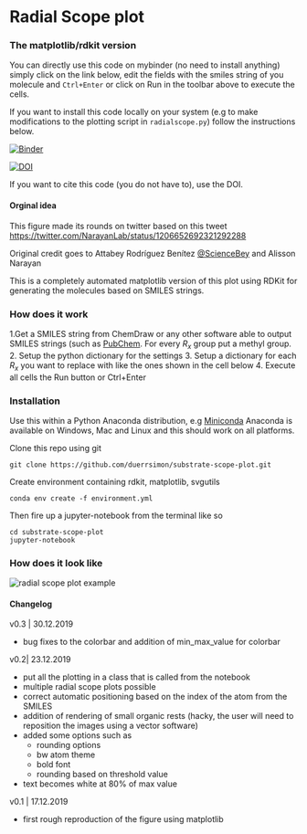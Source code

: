 # Radial Scope plot 
### The matplotlib/rdkit version

You can directly use this code on mybinder (no need to install anything) simply click on the link below, edit the fields with the smiles string of you molecule and `Ctrl+Enter` or click on Run in the toolbar above to execute the cells. 

If you want to install this code locally on your system (e.g to make modifications to the plotting script in `radialscope.py`) follow the instructions below. 

[![Binder](https://mybinder.org/badge_logo.svg)](https://mybinder.org/v2/gh/duerrsimon/substrate-scope-plot/master?filepath=radial_scope_plot.ipynb)

[![DOI](https://zenodo.org/badge/DOI/10.5281/zenodo.3591815.svg)](https://doi.org/10.5281/zenodo.3591815)

If you want to cite this code (you do not have to), use the DOI.

#### Orginal idea
This figure made its rounds on twitter based on this tweet https://twitter.com/NarayanLab/status/1206652692321292288

Original credit goes to Attabey Rodríguez Benítez [@ScienceBey](https://twitter.com/ScienceBay) and Alisson Narayan 

This is a completely automated matplotlib version of this plot using RDKit for generating the molecules based on SMILES strings.



### How does it work

1.Get a SMILES string from ChemDraw  or any other software able to output SMILES strings (such as [PubChem](https://pubchem.ncbi.nlm.nih.gov/edit3/index.html).
For every $R_x$ group put a methyl group.
2. Setup the python dictionary for the settings
3. Setup a dictionary for each $R_x$ you want to replace with like the ones shown in the cell below
4. Execute all cells the Run button or Ctrl+Enter

### Installation

Use this within a Python Anaconda distribution, e.g [Miniconda](https://docs.conda.io/en/latest/miniconda.html)
Anaconda is available on Windows, Mac and Linux and this should work on all platforms.

Clone this repo using git

    git clone https://github.com/duerrsimon/substrate-scope-plot.git

Create environment containing rdkit, matplotlib, svgutils

    conda env create -f environment.yml


Then fire up a jupyter-notebook from the terminal like so

    cd substrate-scope-plot
    jupyter-notebook
    
### How does it look like
![radial scope plot example](https://raw.githubusercontent.com/duerrsimon/substrate-scope-plot/master/substrate_scope_replaced.svg?sanitize=true "radial scope plot example")


#### Changelog 
v0.3 | 30.12.2019

- bug fixes to the colorbar and addition of min_max_value for colorbar

v0.2| 23.12.2019
- put all the plotting in a class that is called from the notebook
- multiple radial scope plots possible 
- correct automatic positioning based on the index of the atom from the SMILES
- addition of rendering of small organic rests (hacky, the user will need to reposition the images using a vector software)
- added some options such as
    - rounding options
    - bw atom theme
    - bold font
    - rounding based on threshold value
- text becomes white at 80% of max value

v0.1 | 17.12.2019
- first rough reproduction of the figure using matplotlib
